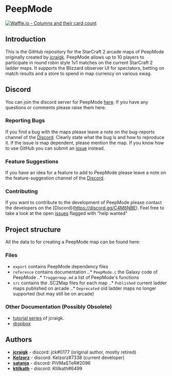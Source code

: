 # PeepMode

[![Waffle.io - Columns and their card count](https://badge.waffle.io/Kelzorz/PeepMode.svg?columns=all&style=plastic)](https://waffle.io/Kelzorz/PeepMode) 

## Introduction
This is the GitHub repository for the StarCraft 2 arcade maps of PeepMode originally created by [jcraigk](https://github.com/jcraigk).  PeepMode allows up to 10 players to participate in round robin style 1v1 matches on the current StarCraft 2 ladder maps.  It supports the Blizzard observer UI for spectators, betting on match results and a store to spend in map currency on various swag.

## Discord
You can join the discord server for PeepMode [here](https://discord.gg/C4M6NBE). If you have any questions or comments please raise them here.

### Reporting Bugs
If you find a bug with the maps please leave a note on the bug-reports channel of the [Discord](https://discord.gg/C4M6NBE).  Clearly state what the bug is and how to reproduce it. If the issue is map dependent, please mention the map.  If you know how to use GitHub you can submit an [issue](https://waffle.io/Kelzorz/PeepMode) instead.

### Feature Suggestions
If you have an idea for a feature to add to PeepMode please leave a note on the feature-suggestion channel of the [Discord](https://discord.gg/C4M6NBE).

### Contributing
If you want to contribute to the development of PeepMode please contact the developers on the [Discord}(https://discord.gg/C4M6NBE).  Feel free to take a look at the open [issues](https://waffle.io/Kelzorz/PeepMode) flagged with "help wanted"

## Project structure
All the data to for creating a PeepMode map can be found here:

### Files
* `export` contains PeepMode dependency files
* `reference` contains documentation
..* `PeepMode.c` the Galaxy code of PeepMode
..* `Troggermap.md` a list of PeepMode's functions
* `src` contains the .SC2Map files for each map
..* `Published` current ladder maps published on arcade
..* `Deprecated` old ladder maps no longer supported (but may still be on arcade)

### Other Documentation (Possibly Obsolete)
* [tutorial series](https://www.youtube.com/playlist?list=PLDzri0UohfhqrfjMbGMNBRW05lhK0H12u) of jcraigk.
* [dropbox](https://www.dropbox.com/sh/e1dx04lwdewngjp/AADw2ajP6x9YxOVt51MpbRTHa?dl=0)

## Authors
* **[jcraigk](https://github.com/jcraigk)** - discord: jck#0177 (original author, mostly retired)
* **[Kelzorz](https://github.com/kelzorz)** - discord: Kelzorz#7338 (current developer)
* **[satanja](https://github.com/satanja)** - discord: PiVMaSTeR#2096
* **[ktilkath](https://github.com/ktilkath)** - discord: Ktilkath#6499